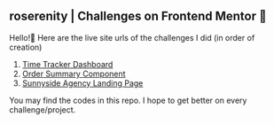 ## roserenity | Challenges on Frontend Mentor 🚀

Hello!👋 Here are the live site urls of the challenges I did (in order of creation)
1. [Time Tracker Dashboard](https://roserenity.github.io/Time-Tracker-Dashboard/index.html)
2. [Order Summary Component](https://roserenity.github.io/Order-Summary/index.html)
3. [Sunnyside Agency Landing Page](https://roserenity.github.io/Sunnyside%20Agency%20Landing%20Page/)

You may find the codes in this repo. I hope to get better on every challenge/project.
